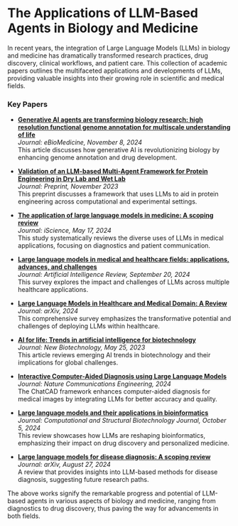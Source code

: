 # The Applications of LLM-Based Agents in Biology and Medicine

In recent years, the integration of Large Language Models (LLMs) in biology and medicine has dramatically transformed research practices, drug discovery, clinical workflows, and patient care. This collection of academic papers outlines the multifaceted applications and developments of LLMs, providing valuable insights into their growing role in scientific and medical fields.

### Key Papers

- **[Generative AI agents are transforming biology research: high resolution functional genome annotation for multiscale understanding of life](https://doi.org/10.1016/j.ebiom.2024.105446)**  
  *Journal: eBioMedicine, November 8, 2024*  
  This article discusses how generative AI is revolutionizing biology by enhancing genome annotation and drug development.

- **[Validation of an LLM-based Multi-Agent Framework for Protein Engineering in Dry Lab and Wet Lab](https://arxiv.org/abs/2411.06029v1)**  
  *Journal: Preprint, November 2023*  
  This preprint discusses a framework that uses LLMs to aid in protein engineering across computational and experimental settings.

- **[The application of large language models in medicine: A scoping review](https://www.sciencedirect.com/science/article/pii/S2589004224009350)**  
  *Journal: iScience, May 17, 2024*  
  This study systematically reviews the diverse uses of LLMs in medical applications, focusing on diagnostics and patient communication.

- **[Large language models in medical and healthcare fields: applications, advances, and challenges](https://link.springer.com/article/10.1007/s10462-024-10921-0)**  
  *Journal: Artificial Intelligence Review, September 20, 2024*  
  This survey explores the impact and challenges of LLMs across multiple healthcare applications.

- **[Large Language Models in Healthcare and Medical Domain: A Review](https://arxiv.org/html/2401.06775v2)**  
  *Journal: arXiv, 2024*  
  This comprehensive survey emphasizes the transformative potential and challenges of deploying LLMs within healthcare.

- **[AI for life: Trends in artificial intelligence for biotechnology](https://www.sciencedirect.com/science/article/pii/S1871678423000031)**  
  *Journal: New Biotechnology, May 25, 2023*  
  This article reviews emerging AI trends in biotechnology and their implications for global challenges.

- **[Interactive Computer-Aided Diagnosis using Large Language Models](https://github.com/zhaozh10/ChatCAD)**  
  *Journal: Nature Communications Engineering, 2024*  
  The ChatCAD framework enhances computer-aided diagnosis for medical images by integrating LLMs for better accuracy and quality.

- **[Large language models and their applications in bioinformatics](https://pmc.ncbi.nlm.nih.gov/articles/PMC11493188/)**  
  *Journal: Computational and Structural Biotechnology Journal, October 5, 2024*  
  This review showcases how LLMs are reshaping bioinformatics, emphasizing their impact on drug discovery and personalized medicine.

- **[Large language models for disease diagnosis: A scoping review](https://arxiv.org/abs/2409.00097)**  
  *Journal: arXiv, August 27, 2024*  
  A review that provides insights into LLM-based methods for disease diagnosis, suggesting future research paths.

The above works signify the remarkable progress and potential of LLM-based agents in various aspects of biology and medicine, ranging from diagnostics to drug discovery, thus paving the way for advancements in both fields.